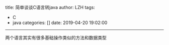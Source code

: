 title: 简单谈谈C语言转java
author: LZH
tags:
  - C
  - java
categories: []
date: 2019-04-20 19:02:00
---
两个语言其实有很多基础操作类似的方法和数据类型

